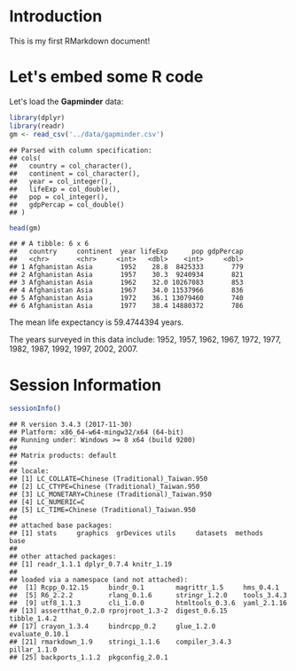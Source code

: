# Introduction 
  
This is my first RMarkdown document! 
  
# Let's embed some R code 
  
Let's load the **Gapminder** data: 


```r
library(dplyr) 
library(readr) 
gm <- read_csv('../data/gapminder.csv') 
```

```
## Parsed with column specification:
## cols(
##   country = col_character(),
##   continent = col_character(),
##   year = col_integer(),
##   lifeExp = col_double(),
##   pop = col_integer(),
##   gdpPercap = col_double()
## )
```

```r
head(gm) 
```

```
## # A tibble: 6 x 6
##   country     continent  year lifeExp      pop gdpPercap
##   <chr>       <chr>     <int>   <dbl>    <int>     <dbl>
## 1 Afghanistan Asia       1952    28.8  8425333       779
## 2 Afghanistan Asia       1957    30.3  9240934       821
## 3 Afghanistan Asia       1962    32.0 10267083       853
## 4 Afghanistan Asia       1967    34.0 11537966       836
## 5 Afghanistan Asia       1972    36.1 13079460       740
## 6 Afghanistan Asia       1977    38.4 14880372       786
```

The mean life expectancy is 59.4744394 years. 

The years surveyed in this data include: 1952, 1957, 1962, 1967, 1972, 1977, 1982, 1987, 1992, 1997, 2002, 2007. 

# Session Information 


```r
sessionInfo() 
```

```
## R version 3.4.3 (2017-11-30)
## Platform: x86_64-w64-mingw32/x64 (64-bit)
## Running under: Windows >= 8 x64 (build 9200)
## 
## Matrix products: default
## 
## locale:
## [1] LC_COLLATE=Chinese (Traditional)_Taiwan.950 
## [2] LC_CTYPE=Chinese (Traditional)_Taiwan.950   
## [3] LC_MONETARY=Chinese (Traditional)_Taiwan.950
## [4] LC_NUMERIC=C                                
## [5] LC_TIME=Chinese (Traditional)_Taiwan.950    
## 
## attached base packages:
## [1] stats     graphics  grDevices utils     datasets  methods   base     
## 
## other attached packages:
## [1] readr_1.1.1 dplyr_0.7.4 knitr_1.19 
## 
## loaded via a namespace (and not attached):
##  [1] Rcpp_0.12.15     bindr_0.1        magrittr_1.5     hms_0.4.1       
##  [5] R6_2.2.2         rlang_0.1.6      stringr_1.2.0    tools_3.4.3     
##  [9] utf8_1.1.3       cli_1.0.0        htmltools_0.3.6  yaml_2.1.16     
## [13] assertthat_0.2.0 rprojroot_1.3-2  digest_0.6.15    tibble_1.4.2    
## [17] crayon_1.3.4     bindrcpp_0.2     glue_1.2.0       evaluate_0.10.1 
## [21] rmarkdown_1.9    stringi_1.1.6    compiler_3.4.3   pillar_1.1.0    
## [25] backports_1.1.2  pkgconfig_2.0.1
```
